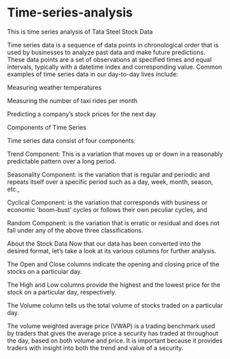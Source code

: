 # Time-series-analysis
This is time series analysis of Tata Steel Stock Data

Time series data is a sequence of data points in chronological order that is used by businesses to analyze past data and make future predictions. These data points are a set of observations at specified times and equal intervals, typically with a datetime index and corresponding value. Common examples of time series data in our day-to-day lives include:

Measuring weather temperatures

Measuring the number of taxi rides per month

Predicting a company’s stock prices for the next day

Components of Time Series

Time series data consist of four components:

Trend Component: This is a variation that moves up or down in a reasonably predictable pattern over a long period.

Seasonality Component: is the variation that is regular and periodic and repeats itself over a specific period such as a day, week, month, season, etc.,

Cyclical Component: is the variation that corresponds with business or economic 'boom-bust' cycles or follows their own peculiar cycles, and

Random Component: is the variation that is erratic or residual and does not fall under any of the above three classifications.

About the Stock Data
Now that our data has been converted into the desired format, let’s take a look at its various columns for further analysis.

The Open and Close columns indicate the opening and closing price of the stocks on a particular day.

The High and Low columns provide the highest and the lowest price for the stock on a particular day, respectively.

The Volume column tells us the total volume of stocks traded on a particular day.

The volume weighted average price (VWAP) is a trading benchmark used by traders that gives the average price a security has traded at throughout the day, based on both volume and price. It is important because it provides traders with insight into both the trend and value of a security.

